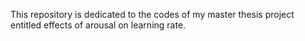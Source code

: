 This repository is dedicated to the codes of my master thesis project entitled effects of arousal on learning rate.
